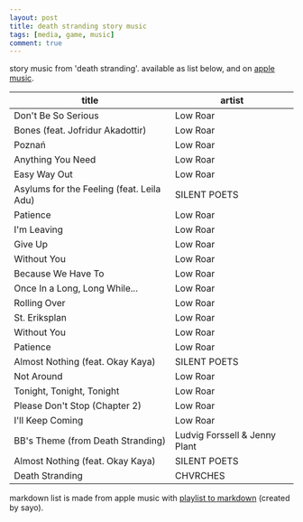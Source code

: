 ```yaml
---
layout: post
title: death stranding story music
tags: [media, game, music]
comment: true
---
```


story music from 'death stranding'. available as list below, and on [apple music](https://music.apple.com/playlist/death-stranding/pl.u-gxblk3mIbY5ZrMz).

| title | artist |
| ---- | ----- |
| Don't Be So Serious | Low Roar |
| Bones (feat. Jofridur Akadottir) | Low Roar |
| Poznań | Low Roar |
| Anything You Need | Low Roar |
| Easy Way Out | Low Roar |
| Asylums for the Feeling (feat. Leila Adu) | SILENT POETS |
| Patience | Low Roar |
| I'm Leaving | Low Roar |
| Give Up | Low Roar |
| Without You | Low Roar |
| Because We Have To | Low Roar |
| Once In a Long, Long While... | Low Roar |
| Rolling Over | Low Roar |
| St. Eriksplan | Low Roar |
| Without You | Low Roar |
| Patience | Low Roar |
| Almost Nothing (feat. Okay Kaya) | SILENT POETS |
| Not Around | Low Roar |
| Tonight, Tonight, Tonight | Low Roar |
| Please Don't Stop (Chapter 2) | Low Roar |
| I'll Keep Coming | Low Roar |
| BB's Theme (from Death Stranding) | Ludvig Forssell & Jenny Plant |
| Almost Nothing (feat. Okay Kaya) | SILENT POETS |
| Death Stranding | CHVRCHES |

markdown list is made from apple music with [playlist to markdown](https://www.icloud.com/shortcuts/eda932980b8743a78b32a22f71aeec56) (created by sayo).
